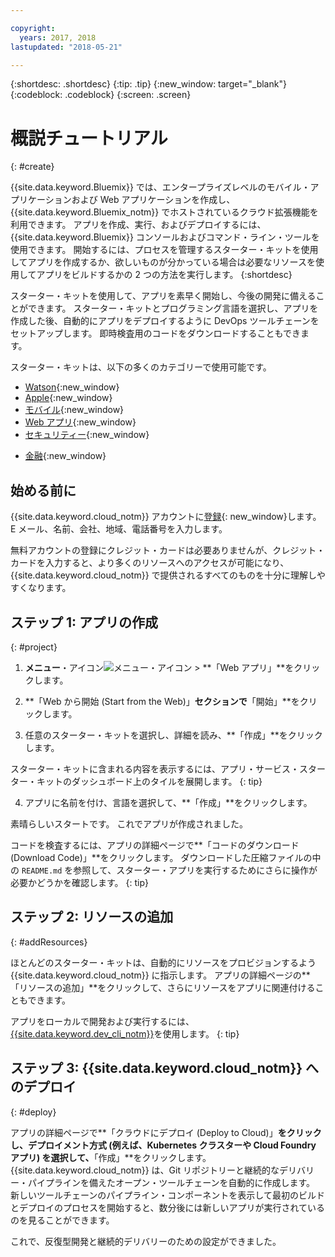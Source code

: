 ```yaml
---

copyright:
  years: 2017, 2018
lastupdated: "2018-05-21"

---
```


{:shortdesc: .shortdesc}
{:tip: .tip}
{:new_window: target="_blank"}
{:codeblock: .codeblock}
{:screen: .screen}

# 概説チュートリアル
{: #create}

{{site.data.keyword.Bluemix}} では、エンタープライズレベルのモバイル・アプリケーションおよび Web アプリケーションを作成し、{{site.data.keyword.Bluemix_notm}} でホストされているクラウド拡張機能を利用できます。 アプリを作成、実行、およびデプロイするには、{{site.data.keyword.Bluemix}} コンソールおよびコマンド・ライン・ツールを使用できます。 開始するには、プロセスを管理するスターター・キットを使用してアプリを作成するか、欲しいものが分かっている場合は必要なリソースを使用してアプリをビルドするかの 2 つの方法を実行します。
{:shortdesc}

スターター・キットを使用して、アプリを素早く開始し、今後の開発に備えることができます。 スターター・キットとプログラミング言語を選択し、アプリを作成した後、自動的にアプリをデプロイするように DevOps ツールチェーンをセットアップします。 即時検査用のコードをダウンロードすることもできます。

スターター・キットは、以下の多くのカテゴリーで使用可能です。

* [Watson](https://console.bluemix.net/developer/watson){:new_window}
* [Apple](https://console.bluemix.net/developer/appledevelopment){:new_window}
* [モバイル](https://console.bluemix.net/developer/mobile){:new_window}
* [Web アプリ](https://console.bluemix.net/developer/appservice){:new_window}
* [セキュリティー](https://console.bluemix.net/developer/security){:new_window}
<!--* [Watson Data Platform developer console](https://console.bluemix.net/developer/dataplatform)-->
* [金融](https://console.bluemix.net/developer/finance){:new_window}

## 始める前に

{{site.data.keyword.cloud_notm}} アカウントに[登録](https://console.bluemix.net){: new_window}します。 E メール、名前、会社、地域、電話番号を入力します。

無料アカウントの登録にクレジット・カードは必要ありませんが、クレジット・カードを入力すると、より多くのリソースへのアクセスが可能になり、{{site.data.keyword.cloud_notm}} で提供されるすべてのものを十分に理解しやすくなります。

## ステップ 1: アプリの作成
{: #project}

1. **メニュー**・アイコン![メニュー・アイコン](../icons/icon_hamburger.svg) > **「Web アプリ」**をクリックします。

2. **「Web から開始 (Start from the Web)」**セクションで**「開始」**をクリックします。

3. 任意のスターター・キットを選択し、詳細を読み、**「作成」**をクリックします。

  スターター・キットに含まれる内容を表示するには、アプリ・サービス・スターター・キットのダッシュボード上のタイルを展開します。
  {: tip}

4. アプリに名前を付け、言語を選択して、**「作成」**をクリックします。

素晴らしいスタートです。 これでアプリが作成されました。

コードを検査するには、アプリの詳細ページで**「コードのダウンロード (Download Code)」**をクリックします。 ダウンロードした圧縮ファイルの中の `README.md` を参照して、スターター・アプリを実行するためにさらに操作が必要かどうかを確認します。
{: tip}

## ステップ 2: リソースの追加
{: #addResources}

ほとんどのスターター・キットは、自動的にリソースをプロビジョンするよう {{site.data.keyword.cloud_notm}} に指示します。 アプリの詳細ページの**「リソースの追加」**をクリックして、さらにリソースをアプリに関連付けることもできます。

アプリをローカルで開発および実行するには、[{{site.data.keyword.dev_cli_notm}}](../cli/idt/index.html)を使用します。
{: tip}

## ステップ 3: {{site.data.keyword.cloud_notm}} へのデプロイ
{: #deploy}

アプリの詳細ページで**「クラウドにデプロイ (Deploy to Cloud)」**をクリックし、デプロイメント方式 (例えば、Kubernetes クラスターや Cloud Foundry アプリ) を選択して、**「作成」**をクリックします。 {{site.data.keyword.cloud_notm}} は、Git リポジトリーと継続的なデリバリー・パイプラインを備えたオープン・ツールチェーンを自動的に作成します。 新しいツールチェーンのパイプライン・コンポーネントを表示して最初のビルドとデプロイのプロセスを開始すると、数分後には新しいアプリが実行されているのを見ることができます。

これで、反復型開発と継続的デリバリーのための設定ができました。
